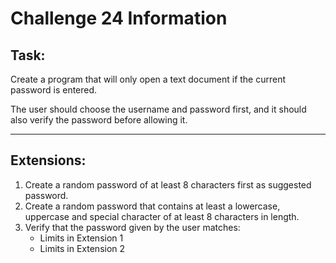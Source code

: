 # Challenge 24 Information
## Task:
Create a program that will only open a text document if the current password is entered.

The user should choose the username and password first, and it should also verify the password before allowing it.

---

## Extensions:
1. Create a random password of at least 8 characters first as suggested password.
2. Create a random password that contains at least a lowercase, uppercase and special character of at least 8 characters in length.
3. Verify that the password given by the user matches:
    - Limits in Extension 1
    - Limits in Extension 2
